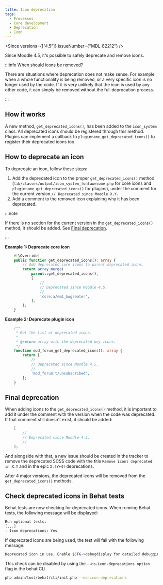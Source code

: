 ```yaml
---
title: Icon deprecation
tags:
  - Processes
  - Core development
  - Deprecation
  - Icon
---
```


<Since versions={["4.5"]} issueNumber={"MDL-82212"} />

Since Moodle 4.5, it's possible to safely deprecate and remove icons.

:::info When should icons be removed?

There are situations where deprecation does not make sense. For example when a whole functionality is being removed, or a very specific icon is no longer used by the code. If it is very unlikely that the icon is used by any other code, it can simply be removed without the full deprecation process.

:::

## How it works

A new method, `get_deprecated_icons()`, has been added to the `icon_system` class. All deprecated icons should be registered through this method.
Plugins can implement a callback to `pluginname_get_deprecated_icons()` to register their deprecated icons too.

## How to deprecate an icon

To deprecate an icon, follow these steps:

1. Add the deprecated icon to the proper `get_deprecated_icons()` method (`lib/classes/output/icon_system_fontawesome.php` for core icons and `pluginname_get_deprecated_icons()` for plugins), under the comment for the current version `// Deprecated since Moodle X.Y.`
2. Add a comment to the removed icon explaining why it has been deprecated.

:::note

If there is no section for the current version in the `get_deprecated_icons()` method, it should be added. See [Final deprecation](#final-deprecation).

:::

**Example 1: Deprecate core icon**

```php title="lib/classes/output/icon_system_fontawesome.php"
    #[\Override]
    public function get_deprecated_icons(): array {
        // Add deprecated core icons to parent deprecated icons.
        return array_merge(
            parent::get_deprecated_icons(),
            [
                //
                // Deprecated since Moodle 4.5.
                //
                'core:a/em1_bwgreater',
            ],
        );
    }
```

**Example 2: Deprecate plugin icon**

```php title="pluginname_get_deprecated_icons() callback"
    /**
     * Get the list of deprecated icons.
     *
     * @return array with the deprecated key icons.
     */
    function mod_forum_get_deprecated_icons(): array {
        return [
            //
            // Deprecated since Moodle 4.5.
            //
            'mod_forum:t/unsubscribed',
        ];
    }
```

## Final deprecation

When adding icons to the `get_deprecated_icons()` method, it is important to add it under the comment with the version when the code was deprecated. If that comment still doesn't exist, it should be added:

```php title="Add a comment in the get_deprecated_icons() method"
    [
        //
        // Deprecated since Moodle 4.5.
        //
    ];
```

And alongside with that, a new issue should be created in the tracker to remove the deprecated SCSS code with the title `Remove icons deprecated in X.Y` and in the epic `X.[Y+4]` deprecations.

After 4 major versions, the deprecated icons will be removed from the `get_deprecated_icons()` methods.

## Check deprecated icons in Behat tests

Behat tests are now checking for deprecated icons. When running Behat tests, the following message will be displayed:

```bash
Run optional tests:
[...]
- Icon deprecations: Yes
```

If deprecated icons are being used, the test will fail with the following message:

```bash
Deprecated icon in use. Enable $CFG->debugdisplay for detailed debugging information in the console (Exception)
```

This check can be disabled by using the `--no-icon-deprecations option` flag in the behat CLI.

```bash
php admin/tool/behat/cli/init.php --no-icon-deprecations
```
